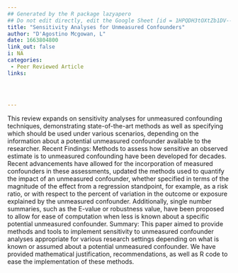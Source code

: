 ```yaml
---
## Generated by the R package lazyapero
## Do not edit directly, edit the Google Sheet [id = 1HPQDH3tOXtZb1DV--8wR9CKAzUz5aywWc2vM3OQ5SrU]
title: "Sensitivity Analyses for Unmeasured Confounders"
author: "D'Agostino Mcgowan, L"
date: 1663804800
link_out: false
i: NA
categories:
 - Peer Reviewed Article
links:




---
```


This review expands on sensitivity analyses for unmeasured confounding techniques, demonstrating state-of-the-art methods as well as specifying which should be used under various scenarios, depending on the information about a potential unmeasured confounder available to the researcher.
Recent Findings:
Methods to assess how sensitive an observed estimate is to unmeasured confounding have been developed for decades. Recent advancements have allowed for the incorporation of measured confounders in these assessments, updated the methods used to quantify the impact of an unmeasured confounder, whether specified in terms of the magnitude of the effect from a regression standpoint, for example, as a risk ratio, or with respect to the percent of variation in the outcome or exposure explained by the unmeasured confounder. Additionally, single number summaries, such as the E-value or robustness value, have been proposed to allow for ease of computation when less is known about a specific potential unmeasured confounder.
Summary:
This paper aimed to provide methods and tools to implement sensitivity to unmeasured confounder analyses appropriate for various research settings depending on what is known or assumed about a potential unmeasured confounder. We have provided mathematical justification, recommendations, as well as R code to ease the implementation of these methods.

